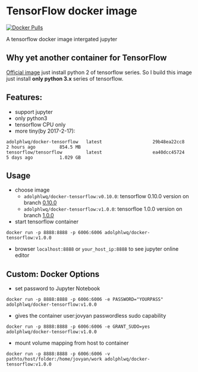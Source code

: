 # TensorFlow docker image
[![Docker Pulls](https://img.shields.io/docker/pulls/adolphlwq/docker-tensorflow.svg?maxAge=2592000)]()

A tensorflow docker image intergated jupyter

## Why yet another container for TensorFlow
[Official image](https://hub.docker.com/r/tensorflow/tensorflow/) just install python 2 of tensorflow series. So I build this image just install **only python 3.x** series of tensorflow.

## Features:
- support jupyter
- only python3
- tensorflow CPU only
- more tiny(by 2017-2-17):
```
adolphlwq/docker-tensorflow   latest                   29b48ea22cc8        2 hours ago         854.5 MB
tensorflow/tensorflow         latest                   ea40dcc45724        5 days ago          1.029 GB
```

## Usage
- choose image
    - `adolphlwq/docker-tensorflow:v0.10.0`: tensorflow 0.10.0 version on branch [0.10.0](https://github.com/dockerq/docker-tensorflow/tree/v0.10.0)
    - `adolphlwq/docker-tensorflow:v1.0.0`: tensorfloe 1.0.0 version on branch [1.0.0](https://github.com/dockerq/docker-tensorflow/tree/v1.0.0)
- start tensorflow container
```
docker run -p 8888:8888 -p 6006:6006 adolphlwq/docker-tensorflow:v1.0.0
```
- browser `localhost:8888` or `your_host_ip:8888` to see jupyter online editor

## Custom: Docker Options
- set password to Jupyter Notebook
```
docker run -p 8888:8888 -p 6006:6006 -e PASSWORD="YOURPASS" adolphlwq/docker-tensorflow:v1.0.0
```
- gives the container user:jovyan passwordless sudo capability
```
docker run -p 8888:8888 -p 6006:6006 -e GRANT_SUDO=yes adolphlwq/docker-tensorflow:v1.0.0
```
- mount volume mapping from host to container
```
docker run -p 8888:8888 -p 6006:6006 -v pathto/host/folder:/home/jovyan/work adolphlwq/docker-tensorflow:v1.0.0
```
